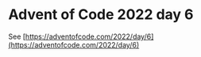 # Advent of Code 2022 day 6

See [https://adventofcode.com/2022/day/6](https://adventofcode.com/2022/day/6)
